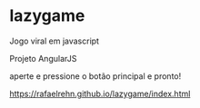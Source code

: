 # lazygame
Jogo viral em javascript

Projeto AngularJS

aperte e pressione o botão principal e pronto!


https://rafaelrehn.github.io/lazygame/index.html
